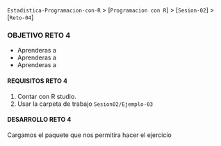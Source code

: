 `Estadistica-Programacion-con-R` > [`Programacion con R`] > [`Sesion-02`] > [`Reto-04`] 

### OBJETIVO RETO 4
- Aprenderas a 
- Aprenderas a 
- Aprenderas a 

#### REQUISITOS RETO 4
1. Contar con R studio.
1. Usar la carpeta de trabajo `Sesion02/Ejemplo-03`

#### DESARROLLO RETO 4

Cargamos el paquete que nos permitira hacer el ejercicio   
```{r}

```

